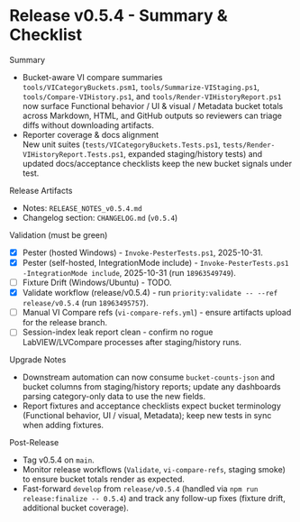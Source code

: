 <!-- markdownlint-disable-next-line MD041 -->
# Release v0.5.4 - Summary & Checklist

Summary

- Bucket-aware VI compare summaries  
  `tools/VICategoryBuckets.psm1`, `tools/Summarize-VIStaging.ps1`, `tools/Compare-VIHistory.ps1`, and
  `tools/Render-VIHistoryReport.ps1` now surface Functional behavior / UI & visual / Metadata bucket totals across
  Markdown, HTML, and GitHub outputs so reviewers can triage diffs without downloading artifacts.
- Reporter coverage & docs alignment  
  New unit suites (`tests/VICategoryBuckets.Tests.ps1`, `tests/Render-VIHistoryReport.Tests.ps1`, expanded staging/history
  tests) and updated docs/acceptance checklists keep the new bucket signals under test.

Release Artifacts

- Notes: `RELEASE_NOTES_v0.5.4.md`
- Changelog section: `CHANGELOG.md` (`v0.5.4`)

Validation (must be green)

- [x] Pester (hosted Windows) - `Invoke-PesterTests.ps1`, 2025-10-31.
- [x] Pester (self-hosted, IntegrationMode include) - `Invoke-PesterTests.ps1 -IntegrationMode include`, 2025-10-31 (run `18963549749`).
- [ ] Fixture Drift (Windows/Ubuntu) - TODO.
- [x] Validate workflow (release/v0.5.4) - run `priority:validate -- --ref release/v0.5.4` (run `18963495757`).
- [ ] Manual VI Compare refs (`vi-compare-refs.yml`) - ensure artifacts upload for the release branch.
- [ ] Session-index leak report clean - confirm no rogue LabVIEW/LVCompare processes after staging/history runs.

Upgrade Notes

- Downstream automation can now consume `bucket-counts-json` and bucket columns from staging/history reports; update any
  dashboards parsing category-only data to use the new fields.
- Report fixtures and acceptance checklists expect bucket terminology (Functional behavior, UI / visual, Metadata); keep
  new tests in sync when adding fixtures.

Post-Release

- Tag v0.5.4 on `main`.
- Monitor release workflows (`Validate`, `vi-compare-refs`, staging smoke) to ensure bucket totals render as expected.
- Fast-forward `develop` from `release/v0.5.4` (handled via `npm run release:finalize -- 0.5.4`) and track any follow-up
  fixes (fixture drift, additional bucket coverage). 

